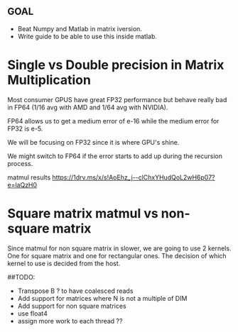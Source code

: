 ## GOAL 
- Beat Numpy and Matlab in matrix iversion.
- Write guide to be able to use this inside matlab. 


# Single vs Double precision in Matrix Multiplication
Most consumer GPUS have great FP32 performance but behave really bad in FP64 (1/16 avg with AMD and 1/64 avg with NVIDIA).

FP64 allows us to get a medium error of e-16 while the medium error for FP32 is e-5.

We will be focusing on FP32 since it is where GPU's shine. 

We might switch to FP64 if the error starts to add up during the recursion process.


matmul results
https://1drv.ms/x/s!AoEhz_j--clChxYHudQoL2wH6p07?e=laQzH0


# Square matrix matmul vs non-square matrix
Since matmul for non square matrix in slower, we are going to use 2 kernels. One for square matrix and one for rectangular ones. The decision of which kernel to use is decided from the host. 


##TODO: 
- Transpose B ? to have coalesced reads 
- Add support for matrices where N is not a multiple of DIM
- Add support for non square matrices
- use float4 
- assign more work to each thread ?? 






